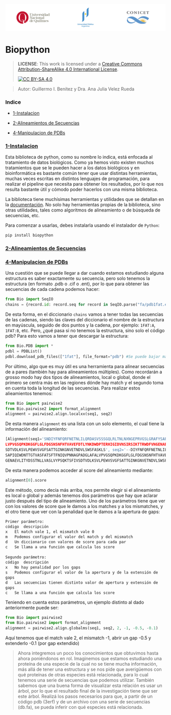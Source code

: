 <img src="../../../img/encabezado_git.png">

# Biopython

>
> **LICENSE**: This work is licensed under a
[Creative Commons Attribution-ShareAlike 4.0 International License][cc-by-sa].
>
>[![CC BY-SA 4.0][cc-by-sa-image]][cc-by-sa]

[cc-by-sa]: http://creativecommons.org/licenses/by-sa/4.0/
[cc-by-sa-image]: https://licensebuttons.net/l/by-sa/4.0/88x31.png
[cc-by-sa-shield]: https://img.shields.io/badge/License-CC%20BY--SA%204.0-lightgrey.svg
> Autor: Guillermo I. Benítez y Dra. Ana Julia Velez Rueda


### Indice
* [1-Instalacion](#1-instalacion)
* [2-Alineamientos de Secuencias](#2-Alineamientos)

* [4-Manipulacion de PDBs](#4-PDBs)


### [1-Instalacion](#1-instalacion)
Esta biblioteca de python, como su nombre lo indica, está enfocada al tratamiento de datos biológicos. Como ya hemos visto existen muchos tratamientos que se le pueden hacer a los datos biológicos y en bioinformática es bastante común tener que usar distintas herramientas, muchas veces escritas en distintos lenguajes de programación, para realizar el pipeline que necesita para obtener los resultados, por lo que nos resulta bastante útil y cómodo poder hacerlos con una misma biblioteca.

La biblioteca tiene muchísimas herramientas y utilidades que se detallan en la [documentación](https://biopython.org/wiki/Documentation). No solo hay herramientas propias de la biblioteca, sino otras utilidades, tales como algoritmos de alineamiento o de búsqueda de secuencias, etc. 

Para comenzar a usarlas, debes instalarla usando el instalador de `Python`:

```bash
pip install biopython
``` 

### [2-Alineamientos de Secuencias](#2-Alineamientos)




### [4-Manipulacion de PDBs](#4-PDBs)
Una cuestión que se puede llegar a dar cuando estamos estudiando alguna estructura es saber exactamente su secuencia, pero solo tenemos la estructura (en formato .pdb o .cif o .ent), por lo que para obtener las secuencias de cada cadena podemos hacer:

```python
from Bio import SeqIO
chains = {record.id: record.seq for record in SeqIO.parse("fa/pdb1fat.ent", "pdb-atom")}
```

De esta forma, en el diccionario `chains` vamos a tener todas las secuencias de las cadenas, siendo las claves del diccionario el nombre de la estructura en mayúscula, seguido de dos puntos y la cadena, por ejemplo: `1FAT:A`, `1FAT:B`, etc.
Pero, ¿qué pasa si no tenemos la estructura, sino solo el código pdb? Para esto vamos a tener que descargar la estructura:

```python
from Bio.PDB import *
pdbl = PDBList() 
pdbl.download_pdb_files(["1fat"], file_format="pdb") #Se puede bajar más de una estructura a la vez
```

Por último, algo que es muy útil es una herramienta para alinear secuencias de a pares (también hay para alineamientos múltiples). Como recordarán a grosso modo hay dos tipos de alineamientos, local o global, donde el primero se centra más en las regiones dónde hay match y el segundo toma en cuenta toda la longitud de las secuencias. Para realizar estos alieamientos tenemos:

```python
from Bio import pairwise2
from Bio.pairwise2 import format_alignment
alignment = pairwise2.align.localxx(seq1, seq2)

```

De esta manera `alignment` es una lista con un solo elemento, el cual tiene la información del alineamiento:

```python
[Alignment(seq1='SNDIYFNFQRFNETNLILQRDASVSSSGQLRLTNLNXNGEPRVGSLGRAFYSAPIQIWDNTTGTVASFATSFTFNIQVPNNAGPADGLAFA
LVPVGSQPKDKGGFLGLFDGSNSNFHTVAVEFDTLYNKDWDPTERHIGIDVNSIRSIKTTRWDFVNGENAEVLITYDSSTNLLVASLVYPSQKTSFIV
SDTVDLKSVLPEWVSVGFSATTGINKGNVETNDVLSWSFASKLS', seq2='--DIYFNFQRFNETNLILQRDASVSSSGQLRLTNLNXNGEPRVGSLGRAFY
SAPIQIWDNTTGTVASFATSFTFNIQVPNNAGPADGLAFALVPVGSQPKDKGGFLGLFDGSNSNFHTVAVEFDTLYNKDWDPTERHIGIDVNSIRSIKTTRWDFVN
GENAEVLITYDSSTNLLVASLVYPSQKTSFIVSDTVDLKSVLPEWVSVGFSATTGINKGNVETNDVLSWSFASK--', score=229.0, start=2, end=231)]
```

De esta manera podemos acceder al score del alineamiento mediante:

```python
alignment[0].score
```

Este método, como decía más arriba, nos permite elegir si el alineamiento es local o global y además tenemos dos parámetros que hay que aclarar justo después del tipo de alineamiento. Uno de los parámetros tiene que ver con los valores de score que le damos a los matches y a los mismatches, y el otro tiene que ver con la penalidad que le damos a la apertura de gaps:

```
Primer parámetro:
código	descripción
x	El match vale 1, el mismatch vale 0
m	Podemos configurar el valor del match y del mismatch
d	Un diccionario con valores de score para cada par
c	Se llama a una función que calcula los score

Segundo parámetro:
código	descripción
x	No hay penalidad por los gaps
s	Podemos configurar el valor de la apertura y de la extensión de gaps
d	Las secuencias tienen distinto valor de apertura y extensión de gaps
c	Se llama a una función que calcula los score
```

Teniendo en cuenta estos parámetros, un ejemplo distinto al dado anteriormente puede ser:

```python
from Bio import pairwise2
from Bio.pairwise2 import format_alignment
alignment = pairwise2.align.globalms(seq1, seq2, 2, -1, -0.5, -0.1)
```

Aquí tenemos que el match vale 2, el mismatch -1, abrir un gap -0.5 y extenderlo -0.1 (por gap extendido)

> Ahora integremos un poco los conocimientos que obtuvimos hasta ahora poniéndonos en rol. Imaginemos que estamos estudiando una proteína de una especie de la cual no se tiene mucha información, más allá de tener una estructura y se nos pide que averigüemos con qué proteínas de otras especies está relacionada, para lo cual tenemos una serie de secuencias que podemos utilizar. También sabemos que una buena forma de visualizar esta relación es usar un árbol, por lo que el resultado final de la investigación tiene que ser este árbol.
> Realizá los pasos necesarios para que, a partir de un código pdb (3erf) y de un archivo con una serie de secuencias (db.fa), se pueda inferir con qué especies está relacionada.